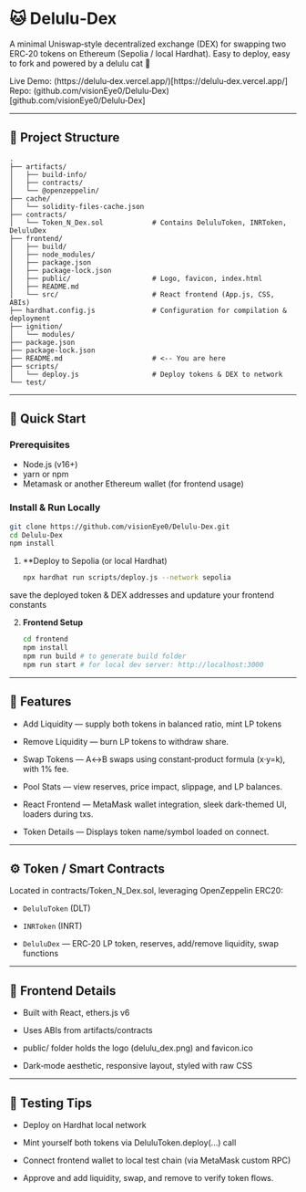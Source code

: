 # 🐱 Delulu‑Dex

A minimal Uniswap‑style decentralized exchange (DEX) for swapping two ERC‑20 tokens on Ethereum (Sepolia / local Hardhat). Easy to deploy, easy to fork and powered by a delulu cat 🚀

Live Demo: (https://delulu‑dex.vercel.app/)[https://delulu‑dex.vercel.app/]
Repo: (github.com/visionEye0/Delulu‑Dex)[github.com/visionEye0/Delulu‑Dex]

---

## 📁 Project Structure

```
.
├── artifacts/
│   ├── build‑info/
│   ├── contracts/
│   └── @openzeppelin/
├── cache/
│   └── solidity‑files‑cache.json
├── contracts/
│   └── Token_N_Dex.sol            # Contains DeluluToken, INRToken, DeluluDex
├── frontend/
│   ├── build/
│   ├── node_modules/
│   ├── package.json
│   ├── package-lock.json
│   ├── public/                    # Logo, favicon, index.html
│   ├── README.md
│   └── src/                       # React frontend (App.js, CSS, ABIs)
├── hardhat.config.js              # Configuration for compilation & deployment
├── ignition/
│   └── modules/
├── package.json
├── package-lock.json
├── README.md                      # <-- You are here
├── scripts/
│   └── deploy.js                  # Deploy tokens & DEX to network
└── test/
```
---

## 🚀 Quick Start

### Prerequisites
* Node.js (v16+)
* yarn or npm
* Metamask or another Ethereum wallet (for frontend usage)

### Install & Run Locally

```bash
git clone https://github.com/visionEye0/Delulu-Dex.git
cd Delulu-Dex
npm install
```

1. **Deploy to Sepolia (or local Hardhat)

   ```bash
   npx hardhat run scripts/deploy.js --network sepolia
   ```
save the deployed token & DEX addresses and updature your frontend constants

2. **Frontend Setup**
   ```bash
   cd frontend
   npm install
   npm run build # to generate build folder
   npm run start # for local dev server: http://localhost:3000
   ```

---

## 🔧 Features
* Add Liquidity — supply both tokens in balanced ratio, mint LP tokens

* Remove Liquidity — burn LP tokens to withdraw share.

* Swap Tokens — A↔B swaps using constant‑product formula (x·y=k), with 1% fee.

* Pool Stats — view reserves, price impact, slippage, and LP balances.

* React Frontend — MetaMask wallet integration, sleek dark-themed UI, loaders during txs.

* Token Details — Displays token name/symbol loaded on connect.

---

## ⚙️ Token / Smart Contracts
Located in contracts/Token_N_Dex.sol, leveraging OpenZeppelin ERC20:

* `DeluluToken` (DLT)

* `INRToken` (INRT)

* `DeluluDex` — ERC‑20 LP token, reserves, add/remove liquidity, swap functions

---

## 🎨 Frontend Details
* Built with React, ethers.js v6

* Uses ABIs from artifacts/contracts

* public/ folder holds the logo (delulu_dex.png) and favicon.ico

* Dark‑mode aesthetic, responsive layout, styled with raw CSS

---

## 🧪 Testing Tips
* Deploy on Hardhat local network

* Mint yourself both tokens via DeluluToken.deploy(...) call

* Connect frontend wallet to local test chain (via MetaMask custom RPC)

* Approve and add liquidity, swap, and remove to verify token flows.


